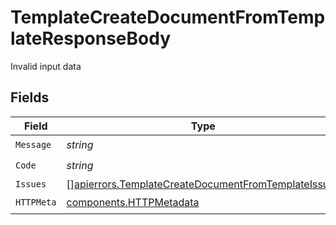 # TemplateCreateDocumentFromTemplateResponseBody

Invalid input data


## Fields

| Field                                                                                                                      | Type                                                                                                                       | Required                                                                                                                   | Description                                                                                                                |
| -------------------------------------------------------------------------------------------------------------------------- | -------------------------------------------------------------------------------------------------------------------------- | -------------------------------------------------------------------------------------------------------------------------- | -------------------------------------------------------------------------------------------------------------------------- |
| `Message`                                                                                                                  | *string*                                                                                                                   | :heavy_check_mark:                                                                                                         | N/A                                                                                                                        |
| `Code`                                                                                                                     | *string*                                                                                                                   | :heavy_check_mark:                                                                                                         | N/A                                                                                                                        |
| `Issues`                                                                                                                   | [][apierrors.TemplateCreateDocumentFromTemplateIssues](../../models/apierrors/templatecreatedocumentfromtemplateissues.md) | :heavy_minus_sign:                                                                                                         | N/A                                                                                                                        |
| `HTTPMeta`                                                                                                                 | [components.HTTPMetadata](../../models/components/httpmetadata.md)                                                         | :heavy_check_mark:                                                                                                         | N/A                                                                                                                        |